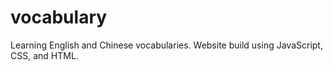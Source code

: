 # vocabulary
Learning English and Chinese vocabularies. 
Website build using JavaScript, CSS, and HTML.
